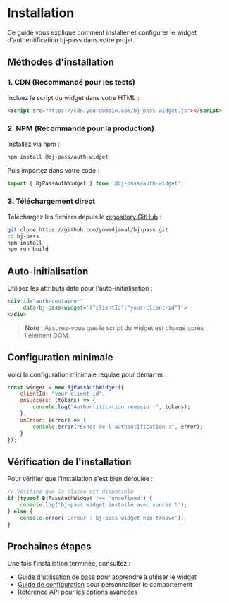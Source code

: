 # Installation

Ce guide vous explique comment installer et configurer le widget d'authentification bj-pass dans votre projet.

## Méthodes d'installation

### 1. CDN (Recommandé pour les tests)

Incluez le script du widget dans votre HTML :

```html
<script src="https://cdn.yourdomain.com/bj-pass-widget.js"></script>
```

### 2. NPM (Recommandé pour la production)

Installez via npm :

```bash
npm install @bj-pass/auth-widget
```

Puis importez dans votre code :

```javascript
import { BjPassAuthWidget } from '@bj-pass/auth-widget';
```

### 3. Téléchargement direct

Téléchargez les fichiers depuis le [repository GitHub](https://github.com/yowedjamal/bj-pass) :

```bash
git clone https://github.com/yowedjamal/bj-pass.git
cd bj-pass
npm install
npm run build
```

## Auto-initialisation

Utilisez les attributs data pour l'auto-initialisation :

```html
<div id="auth-container" 
     data-bj-pass-widget='{"clientId":"your-client-id"}'>
</div>
```

> **Note** : Assurez-vous que le script du widget est chargé après l'élément DOM.

## Configuration minimale

Voici la configuration minimale requise pour démarrer :

```javascript
const widget = new BjPassAuthWidget({
    clientId: "your-client-id",
    onSuccess: (tokens) => {
        console.log("Authentification réussie !", tokens);
    },
    onError: (error) => {
        console.error("Échec de l'authentification :", error);
    }
});
```

## Vérification de l'installation

Pour vérifier que l'installation s'est bien déroulée :

```javascript
// Vérifiez que la classe est disponible
if (typeof BjPassAuthWidget !== 'undefined') {
    console.log('bj-pass widget installé avec succès !');
} else {
    console.error('Erreur : bj-pass widget non trouvé');
}
```

## Prochaines étapes

Une fois l'installation terminée, consultez :

- [Guide d'utilisation de base](usage.md) pour apprendre à utiliser le widget
- [Guide de configuration](configuration.md) pour personnaliser le comportement
- [Référence API](../api-reference/core-api.md) pour les options avancées
